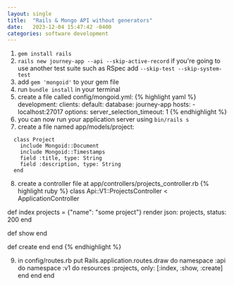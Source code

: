 ```yaml
---
layout: single
title:  "Rails & Mongo API without generators"
date:   2023-12-04 15:47:42 -0400
categories: software development
---
```

1. `gem install rails`
2. `rails new journey-app --api --skip-active-record` if you're going to use another test suite such as RSpec add `--skip-test --skip-system-test`
3. add `gem 'mongoid'` to your gem file
4. run `bundle install` in your terminal
5. create a file called config/mongoid.yml:
  {% highlight yaml %}
  development:
    clients:
      default:
        database: journey-app
        hosts:
          - localhost:27017
        options:
          server_selection_timeout: 1
  {% endhighlight %}
6. you can now run your application server using `bin/rails s`
7. create a file named app/models/project:
```
  class Project
    include Mongoid::Document
    include Mongoid::Timestamps
    field :title, type: String
    field :description, type: String
  end
```
8. create a controller file at app/controllers/projects_controller.rb
{% highlight ruby %}
class Api::V1::ProjectsController < ApplicationController

  def index
    projects = {"name": "some project"}
    render json: projects, status: 200
  end

  def show
  end

  def create
  end
end
{% endhighlight %}

9. in config/routes.rb put
Rails.application.routes.draw do
  namespace :api do
    namespace :v1 do
      resources :projects, only: [:index, :show, :create]
    end
  end
end

